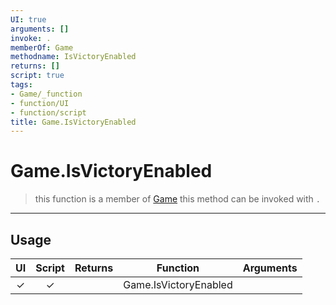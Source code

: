 ```yaml
---
UI: true
arguments: []
invoke: .
memberOf: Game
methodname: IsVictoryEnabled
returns: []
script: true
tags:
- Game/_function
- function/UI
- function/script
title: Game.IsVictoryEnabled
---
```

# Game.IsVictoryEnabled
> this function is a member of [Game](civ-6/lua/Game.md)
> this method can be invoked with `.`
-----
## Usage
|  UI | Script | Returns | Function | Arguments |
|:---:|:------:|-------:|:--------:|:---------|
|✓|✓||Game.IsVictoryEnabled||
